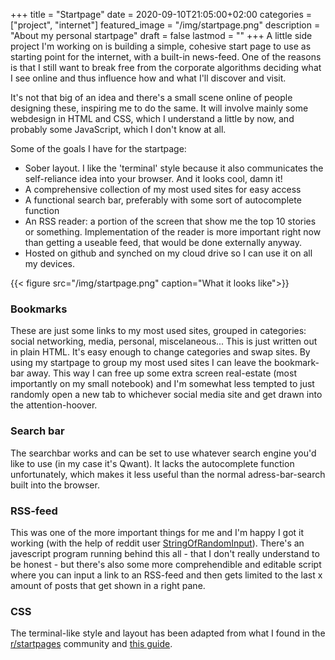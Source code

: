 +++
title =  "Startpage"
date = 2020-09-10T21:05:00+02:00
categories = ["project", "internet"]
featured_image = "/img/startpage.png"
description = "About my personal startpage"
draft = false
lastmod = ""
+++
A little side project I'm working on is building a simple, cohesive start page to use as starting point for the internet, with a built-in news-feed. One of the reasons is that I still want to break free from the corporate algorithms deciding what I see online and thus influence how and what I'll discover and visit.

It's not that big of an idea and there's a small scene online of people designing these, inspiring me to do the same. It will involve mainly some webdesign in HTML and CSS, which I understand a little by now, and probably some JavaScript, which I don't know at all.
<!--more-->

Some of the goals I have for the startpage:
* Sober layout. I like the 'terminal' style because it also communicates the self-reliance idea into your browser. And it looks cool, damn it!
* A comprehensive collection of my most used sites for easy access
* A functional search bar, preferably with some sort of autocomplete function
* An RSS reader: a portion of the screen that show me the top 10 stories or something. Implementation of the reader is more important right now than getting a useable feed, that would be done externally anyway.
* Hosted on github and synched on my cloud drive so I can use it on all my devices.

{{< figure src="/img/startpage.png" caption="What it looks like">}}

### Bookmarks
These are just some links to my most used sites, grouped in categories: social networking, media, personal, miscelaneous... This is just written out in plain HTML. It's easy enough to change categories and swap sites. By using my startpage to group my most used sites I can leave the bookmark-bar away. This way I can free up some extra screen real-estate (most importantly on my small notebook) and I'm somewhat less tempted to just randomly open a new tab to whichever social media site and get drawn into the attention-hoover.

### Search bar
The searchbar works and can be set to use whatever search engine you'd like to use (in my case it's Qwant). It lacks the autocomplete function unfortunately, which makes it less useful than the normal adress-bar-search built into the browser.

### RSS-feed
This was one of the more important things for me and I'm happy I got it working (with the help of reddit user [StringOfRandomInput](https://www.reddit.com/user/StringOfRandomInput)). There's an javescript program running behind this all - that I don't really understand to be honest - but there's also some more comprehendible and editable script where you can input a link to an RSS-feed and then gets limited to the last x amount of posts that get shown in a right pane.

### CSS
The terminal-like style and layout has been adapted from what I found in the [r/startpages](https://www.reddit.com/r/startpages/) community and [this guide](https://stpg.tk/guides/).